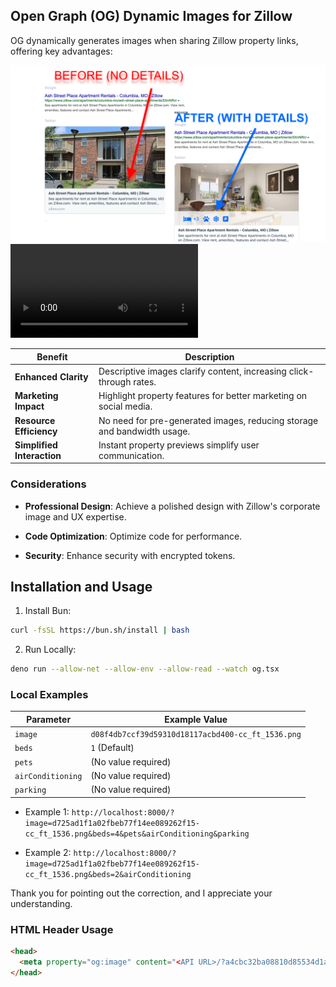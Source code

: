## Open Graph (OG) Dynamic Images for Zillow

OG dynamically generates images when sharing Zillow property links, offering key
advantages:

![Zillow Dynamic Image](/assets/zillow-og@1x.png)
![Zillow Dynamic Video](/assets/zillow-og.mp4)

| **Benefit**                | **Description**                                                         |
| -------------------------- | ----------------------------------------------------------------------- |
| **Enhanced Clarity**       | Descriptive images clarify content, increasing click-through rates.     |
| **Marketing Impact**       | Highlight property features for better marketing on social media.       |
| **Resource Efficiency**    | No need for pre-generated images, reducing storage and bandwidth usage. |
| **Simplified Interaction** | Instant property previews simplify user communication.                  |

### Considerations

- **Professional Design**: Achieve a polished design with Zillow's corporate
  image and UX expertise.

- **Code Optimization**: Optimize code for performance.

- **Security**: Enhance security with encrypted tokens.

## Installation and Usage

1. Install Bun:

```bash
curl -fsSL https://bun.sh/install | bash
```

2. Run Locally:

```bash
deno run --allow-net --allow-env --allow-read --watch og.tsx
```

### Local Examples

| **Parameter**     | **Example Value**                                 |
| ----------------- | ------------------------------------------------- |
| `image`           | `d08f4db7ccf39d59310d18117acbd400-cc_ft_1536.png` |
| `beds`            | `1` (Default)                                     |
| `pets`            | (No value required)                               |
| `airConditioning` | (No value required)                               |
| `parking`         | (No value required)                               |

- Example 1:
  `http://localhost:8000/?image=d725ad1f1a02fbeb77f14ee089262f15-cc_ft_1536.png&beds=4&pets&airConditioning&parking`

- Example 2:
  `http://localhost:8000/?image=d725ad1f1a02fbeb77f14ee089262f15-cc_ft_1536.png&beds=2&airConditioning`

Thank you for pointing out the correction, and I appreciate your understanding.

### HTML Header Usage

```html
<head>
  <meta property="og:image" content="<API URL>/?a4cbc32ba08810d85534d1a6f65dc840-cc_ft_768.png" />
</head>
```
